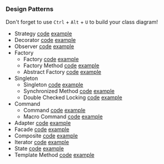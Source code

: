 ### Design Patterns
Don't forget to use `Ctrl` + `Alt` + `U` to build your class diagram!

- Strategy [code](https://github.com/akulik512/software-engineer/tree/master/design-patterns/src/main/java/com/akulik/designpatterns/strategy) [example](https://github.com/akulik512/software-engineer/tree/master/design-patterns/src/test/java/com/akulik/designpatterns/strategy) 
- Decorator [code](https://github.com/akulik512/software-engineer/tree/master/design-patterns/src/main/java/com/akulik/designpatterns/decorator) [example](https://github.com/akulik512/software-engineer/tree/master/design-patterns/src/test/java/com/akulik/designpatterns/decorator)
- Observer [code](https://github.com/akulik512/software-engineer/tree/master/design-patterns/src/main/java/com/akulik/designpatterns/observer) [example](https://github.com/akulik512/software-engineer/tree/master/design-patterns/src/test/java/com/akulik/designpatterns/observer)
- Factory
  - Factory [code](https://github.com/akulik512/software-engineer/tree/master/design-patterns/src/main/java/com/akulik/designpatterns/factory/factory) [example](https://github.com/akulik512/software-engineer/tree/master/design-patterns/src/test/java/com/akulik/designpatterns/factory/factory)
  - Factory Method [code](https://github.com/akulik512/software-engineer/tree/master/design-patterns/src/main/java/com/akulik/designpatterns/factory/factorymethod) [example](https://github.com/akulik512/software-engineer/tree/master/design-patterns/src/test/java/com/akulik/designpatterns/factory/factorymethod)
  - Abstract Factory  [code](https://github.com/akulik512/software-engineer/tree/master/design-patterns/src/main/java/com/akulik/designpatterns/factory/abstractfactory) [example](https://github.com/akulik512/software-engineer/tree/master/design-patterns/src/test/java/com/akulik/designpatterns/factory/abstractfactory)
- Singleton
  - Singleton [code](https://github.com/akulik512/software-engineer/blob/master/design-patterns/src/main/java/com/akulik/designpatterns/singleton/Singleton.java) [example](https://github.com/akulik512/software-engineer/tree/master/design-patterns/src/test/java/com/akulik/designpatterns/singleton)
  - Synchronized Method [code](https://github.com/akulik512/software-engineer/tree/master/design-patterns/src/main/java/com/akulik/designpatterns/singleton/synchronizedmethod) [example](https://github.com/akulik512/software-engineer/tree/master/design-patterns/src/test/java/com/akulik/designpatterns/singleton/synchronizedmethod)
  - Double Checked Locking [code](https://github.com/akulik512/software-engineer/tree/master/design-patterns/src/main/java/com/akulik/designpatterns/singleton/doublecheckedlocking) [example](https://github.com/akulik512/software-engineer/tree/master/design-patterns/src/test/java/com/akulik/designpatterns/singleton/doublecheckedlocking)
- Command
  - Command [code](https://github.com/akulik512/software-engineer/tree/master/design-patterns/src/main/java/com/akulik/designpatterns/command/command) [example](https://github.com/akulik512/software-engineer/tree/master/design-patterns/src/test/java/com/akulik/designpatterns/command)
  - Macro Command [code](https://github.com/akulik512/software-engineer/tree/master/design-patterns/src/main/java/com/akulik/designpatterns/command/macrocommand) [example](https://github.com/akulik512/software-engineer/tree/master/design-patterns/src/test/java/com/akulik/designpatterns/command)
- Adapter [code](https://github.com/akulik512/software-engineer/tree/master/design-patterns/src/main/java/com/akulik/designpatterns/adapter) [example](https://github.com/akulik512/software-engineer/tree/master/design-patterns/src/test/java/com/akulik/designpatterns/adapter)
- Facade [code](https://github.com/akulik512/software-engineer/tree/master/design-patterns/src/main/java/com/akulik/designpatterns/facade) [example](https://github.com/akulik512/software-engineer/tree/master/design-patterns/src/test/java/com/akulik/designpatterns/facade)
- Composite [code](https://github.com/akulik512/software-engineer/tree/master/design-patterns/src/main/java/com/akulik/designpatterns/composite) [example](https://github.com/akulik512/software-engineer/tree/master/design-patterns/src/test/java/com/akulik/designpatterns/composite)
- Iterator [code](https://github.com/akulik512/software-engineer/tree/master/design-patterns/src/main/java/com/akulik/designpatterns/iterator) [example](https://github.com/akulik512/software-engineer/tree/master/design-patterns/src/test/java/com/akulik/designpatterns/iterator)
- State [code](https://github.com/akulik512/software-engineer/tree/master/design-patterns/src/main/java/com/akulik/designpatterns/state) [example](https://github.com/akulik512/software-engineer/tree/master/design-patterns/src/test/java/com/akulik/designpatterns/state)
- Template Method [code](https://github.com/akulik512/software-engineer/tree/master/design-patterns/src/main/java/com/akulik/designpatterns/templatemethod) [example](https://github.com/akulik512/software-engineer/tree/master/design-patterns/src/test/java/com/akulik/designpatterns/templatemethod)